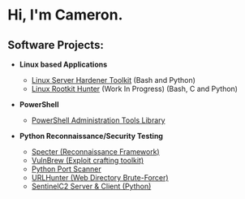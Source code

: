 <h1>Hi, I'm Cameron. </h1>
<h2>Software Projects:</h2>

- <b>Linux based Applications</b>

  - [Linux Server Hardener Toolkit](https://github.com/cwsecur1ty/Debian-Hardener-Toolkit) (Bash and Python)
  - [Linux Rootkit Hunter](https://github.com/cwsecur1ty/RootGuard) (Work In Progress) (Bash, C and Python)
- <b>PowerShell</b>

  - [PowerShell Administration Tools Library](https://github.com/cwsecur1ty/PowerShell-Scripts)

- <b>Python Reconnaissance/Security Testing</b>

  - [Specter (Reconnaissance Framework)](https://github.com/cwsecur1ty/Specter)
  - [VulnBrew (Exploit crafting toolkit)](https://github.com/cwsecur1ty/VulnBrew)
  - [Python Port Scanner](https://github.com/cwsecur1ty/PortFinder)
  - [URLHunter (Web Directory Brute-Forcer)](https://github.com/cwsecur1ty/URLHunter)
  - [SentinelC2 Server & Client (Python)](https://github.com/cwsecur1ty/C2-Server)



